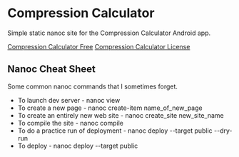 # Compression Calculator

Simple static nanoc site for the Compression Calculator Android app.

[Compression Calculator Free](https://play.google.com/store/apps/details?id=spaghetti.android.CompressionCalculator)
[Compression Calculator License](https://play.google.com/store/apps/details?id=spaghetti.android.CompressionLicense)

## Nanoc Cheat Sheet

Some common nanoc commands that I sometimes forget.

*  To launch dev server - nanoc view
*  To create a new page - nanoc create-item name_of_new_page
*  To create an entirely new web site - nanoc create_site new_site_name
*  To compile the site - nanoc compile
*  To do a practice run of deployment - nanoc deploy --target public --dry-run
*  To deploy - nanoc deploy --target public
